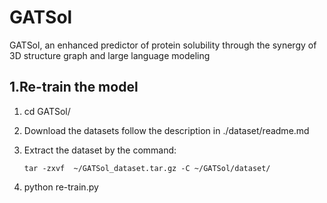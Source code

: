 # GATSol

GATSol, an enhanced predictor of protein solubility through the synergy of 3D structure graph and large language modeling

## 1.Re-train the model

1. cd GATSol/

2. Download the datasets follow the description in ./dataset/readme.md

3. Extract the dataset by the command:

   ```shell
   tar -zxvf  ~/GATSol_dataset.tar.gz -C ~/GATSol/dataset/
   ```

4. python re-train.py

